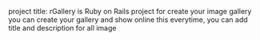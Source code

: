 project title:
  rGallery is Ruby on Rails project for create your image gallery
you can create your gallery and show online this everytime, you can add title and description for all image 
